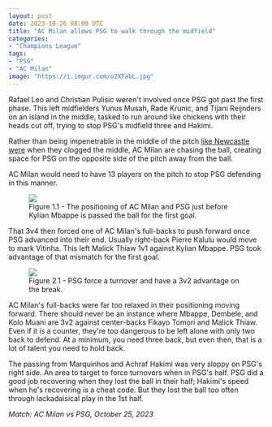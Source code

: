 ```yaml
---
layout: post
date: 2023-10-26 08:00 UTC
title: "AC Milan allows PSG to walk through the midfield"
categories:
- "Champions League"
tags:
- "PSG"
- "AC Milan"
image: "https://i.imgur.com/o2XFabL.jpg"
---
```


Rafael Leo and Christian Pulisic weren't involved once PSG got past the first phase. This left midfielders Yunus Musah, Rade Krunic, and Tijani Reijnders on an island in the middle, tasked to run around like chickens with their heads cut off, trying to stop PSG's midfield three and Hakimi.

<!---more--->

Rather than being impenetrable in the middle of the pitch [like Newcastle were](https://tacticsjournal.com/2023/10/07/champions-league-football-at-st-james-park/) when they clogged the middle, AC Milan are chasing the ball, creating space for PSG on the opposite side of the pitch away from the ball.

AC Milan would need to have 13 players on the pitch to stop PSG defending in this manner.

<figure>
    <img src="https://i.imgur.com/o2XFabL.jpg">
    <figcaption>Figure 1.1 - The positioning of AC Milan and PSG just before Kylian Mbappe is passed the ball for the first goal.</figcaption>
</figure>

That 3v4 then forced one of AC Milan's full-backs to push forward once PSG advanced into their end. Usually right-back Pierre Kalulu would move to mark Vitinha. This left Malick Thiaw 1v1 against Kylian Mbappe. PSG took advantage of that mismatch for the first goal.

<figure>
    <img src="https://i.imgur.com/6igstsc.jpg">
    <figcaption>Figure 2.1 - PSG force a turnover and have a 3v2 advantage on the break.</figcaption>
</figure>

AC Milan's full-backs were far too relaxed in their positioning moving forward. There should never be an instance where Mbappe, Dembele, and Kolo Muani are 3v2 against center-backs Fikayo Tomori and Malick Thiaw. Even if it is a counter, they're too dangerous to be left alone with only two back to defend. At a minimum, you need three back, but even then, that is a lot of talent you need to hold back.

The passing from Marquinhos and Achraf Hakimi was very sloppy on PSG's right side. An area to target to force turnovers when in PSG's half. PSG did a good job recovering when they lost the ball in their half; Hakimi's speed when he's recovering is a cheat code. But they lost the ball too often through lackadaisical play in the 1st half.

*Match: AC Milan vs PSG, October 25, 2023*
